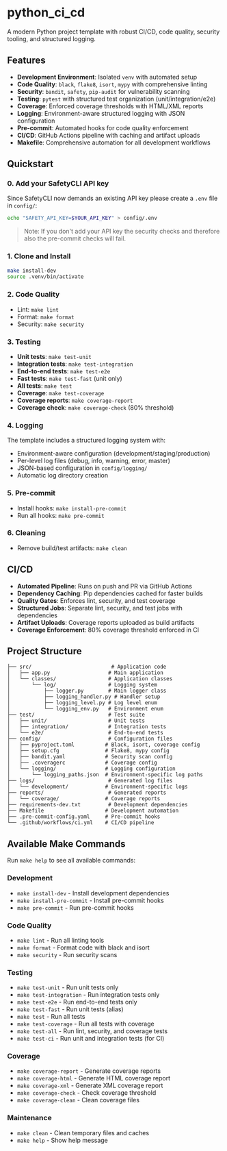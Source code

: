 # python_ci_cd

A modern Python project template with robust CI/CD, code quality, security tooling, and structured logging.

## Features
- **Development Environment**: Isolated `venv` with automated setup
- **Code Quality**: `black`, `flake8`, `isort`, `mypy` with comprehensive linting
- **Security**: `bandit`, `safety`, `pip-audit` for vulnerability scanning
- **Testing**: `pytest` with structured test organization (unit/integration/e2e)
- **Coverage**: Enforced coverage thresholds with HTML/XML reports
- **Logging**: Environment-aware structured logging with JSON configuration
- **Pre-commit**: Automated hooks for code quality enforcement
- **CI/CD**: GitHub Actions pipeline with caching and artifact uploads
- **Makefile**: Comprehensive automation for all development workflows

## Quickstart

### 0. Add your SafetyCLI API key
Since SafetyCLI now demands an existing API key please create a `.env` file in `config/`:

```bash
echo "SAFETY_API_KEY=$YOUR_API_KEY" > config/.env
```
> Note: If you don't add your API key the security checks and therefore also the pre-commit checks will fail. 

### 1. Clone and Install
```bash
make install-dev
source .venv/bin/activate
```

### 2. Code Quality
- Lint: `make lint`
- Format: `make format`
- Security: `make security`

### 3. Testing
- **Unit tests**: `make test-unit`
- **Integration tests**: `make test-integration`
- **End-to-end tests**: `make test-e2e`
- **Fast tests**: `make test-fast` (unit only)
- **All tests**: `make test`
- **Coverage**: `make test-coverage`
- **Coverage reports**: `make coverage-report`
- **Coverage check**: `make coverage-check` (80% threshold)

### 4. Logging
The template includes a structured logging system with:
- Environment-aware configuration (development/staging/production)
- Per-level log files (debug, info, warning, error, master)
- JSON-based configuration in `config/logging/`
- Automatic log directory creation

### 5. Pre-commit
- Install hooks: `make install-pre-commit`
- Run all hooks: `make pre-commit`

### 6. Cleaning
- Remove build/test artifacts: `make clean`

## CI/CD
- **Automated Pipeline**: Runs on push and PR via GitHub Actions
- **Dependency Caching**: Pip dependencies cached for faster builds
- **Quality Gates**: Enforces lint, security, and test coverage
- **Structured Jobs**: Separate lint, security, and test jobs with dependencies
- **Artifact Uploads**: Coverage reports uploaded as build artifacts
- **Coverage Enforcement**: 80% coverage threshold enforced in CI

## Project Structure
```
├── src/                          # Application code
│   ├── app.py                   # Main application
│   └── classes/                 # Application classes
│       └── log/                 # Logging system
│           ├── logger.py        # Main logger class
│           ├── logging_handler.py # Handler setup
│           ├── logging_level.py # Log level enum
│           └── logging_env.py   # Environment enum
├── test/                        # Test suite
│   ├── unit/                    # Unit tests
│   ├── integration/             # Integration tests
│   └── e2e/                     # End-to-end tests
├── config/                      # Configuration files
│   ├── pyproject.toml          # Black, isort, coverage config
│   ├── setup.cfg               # Flake8, mypy config
│   ├── bandit.yaml             # Security scan config
│   ├── .coveragerc             # Coverage config
│   └── logging/                # Logging configuration
│       └── logging_paths.json  # Environment-specific log paths
├── logs/                        # Generated log files
│   └── development/            # Environment-specific logs
├── reports/                     # Generated reports
│   └── coverage/               # Coverage reports
├── requirements-dev.txt         # Development dependencies
├── Makefile                    # Development automation
├── .pre-commit-config.yaml     # Pre-commit hooks
└── .github/workflows/ci.yml    # CI/CD pipeline
```

## Available Make Commands

Run `make help` to see all available commands:

### Development
- `make install-dev` - Install development dependencies
- `make install-pre-commit` - Install pre-commit hooks
- `make pre-commit` - Run pre-commit hooks

### Code Quality
- `make lint` - Run all linting tools
- `make format` - Format code with black and isort
- `make security` - Run security scans

### Testing
- `make test-unit` - Run unit tests only
- `make test-integration` - Run integration tests only
- `make test-e2e` - Run end-to-end tests only
- `make test-fast` - Run unit tests (alias)
- `make test` - Run all tests
- `make test-coverage` - Run all tests with coverage
- `make test-all` - Run lint, security, and coverage tests
- `make test-ci` - Run unit and integration tests (for CI)

### Coverage
- `make coverage-report` - Generate coverage reports
- `make coverage-html` - Generate HTML coverage report
- `make coverage-xml` - Generate XML coverage report
- `make coverage-check` - Check coverage threshold
- `make coverage-clean` - Clean coverage files

### Maintenance
- `make clean` - Clean temporary files and caches
- `make help` - Show help message
